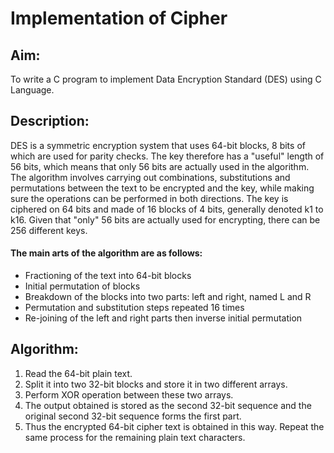 # Implementation of Cipher

## Aim:

To write a C program to implement Data Encryption Standard (DES) using C Language.

## Description:

DES is a symmetric encryption system that uses 64-bit blocks, 8 bits of which are
used for parity checks. The key therefore has a "useful" length of 56 bits, which means that
only 56 bits are actually used in the algorithm. The algorithm involves carrying out
combinations, substitutions and permutations between the text to be encrypted and the key,
while making sure the operations can be performed in both directions. The key is ciphered on
64 bits and made of 16 blocks of 4 bits, generally denoted k1 to k16. Given that "only" 56 bits
are actually used for encrypting, there can be 256 different keys.

#### The main arts of the algorithm are as follows:

- Fractioning of the text into 64-bit blocks
- Initial permutation of blocks
- Breakdown of the blocks into two parts: left and right, named L and R
- Permutation and substitution steps repeated 16 times
- Re-joining of the left and right parts then inverse initial permutation

## Algorithm:

1. Read the 64-bit plain text.
2. Split it into two 32-bit blocks and store it in two different arrays.
3. Perform XOR operation between these two arrays.
4. The output obtained is stored as the second 32-bit sequence and the original second 32-bit sequence forms the first part.
5. Thus the encrypted 64-bit cipher text is obtained in this way. Repeat the same process for the remaining plain text characters.
